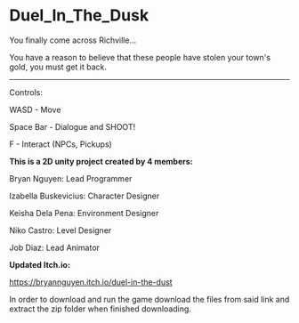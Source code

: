 # Duel_In_The_Dusk

You finally come across Richville...

You have a reason to believe that these people have stolen your town's gold, you must get it back.

-----

Controls:

WASD - Move

Space Bar - Dialogue and SHOOT!

F - Interact (NPCs, Pickups)

**This is a 2D unity project created by 4 members:**

Bryan Nguyen: Lead Programmer

Izabella Buskevicius: Character Designer

Keisha Dela Pena: Environment Designer

Niko Castro: Level Designer

Job Diaz: Lead Animator 

**Updated Itch.io:**

https://bryannguyen.itch.io/duel-in-the-dust

In order to download and run the game download the files from said link and extract the zip folder when finished downloading. 
